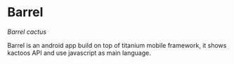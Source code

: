 Barrel
=====
_Barrel cactus_

Barrel is an android app build on top of titanium mobile framework, it shows kactoos
API and use javascript as main language.
